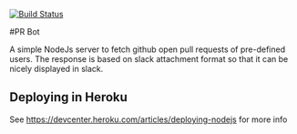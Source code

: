 [![Build Status](https://travis-ci.org/bennorwood/pr-bot.svg?branch=master)](https://travis-ci.org/bennorwood/pr-bot)

#PR Bot

A simple NodeJs server to fetch github open pull requests of pre-defined users. The response is based on slack attachment format so that it can be nicely displayed in slack.


## Deploying in Heroku
 See https://devcenter.heroku.com/articles/deploying-nodejs for more info